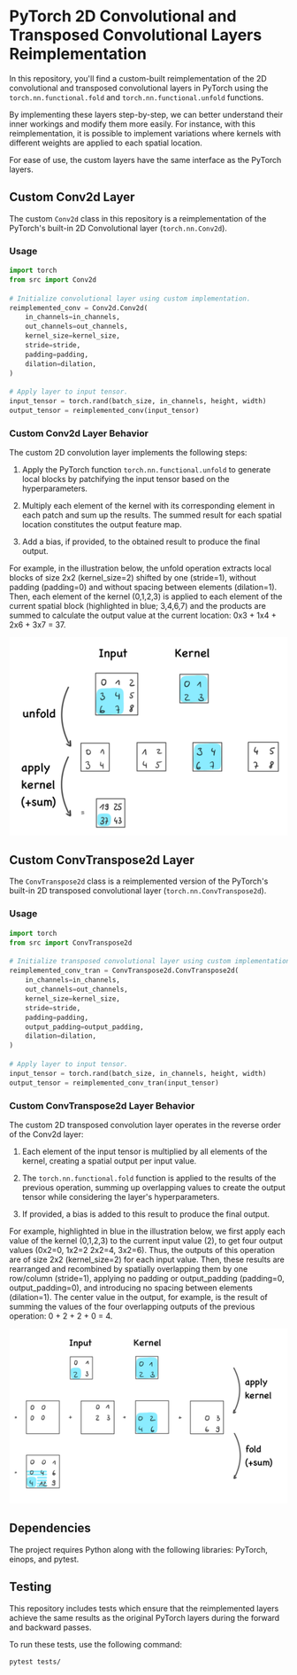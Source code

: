 # PyTorch 2D Convolutional and Transposed Convolutional Layers Reimplementation

In this repository, you'll find a custom-built reimplementation of the 2D convolutional and transposed convolutional 
layers in PyTorch using the `torch.nn.functional.fold` and `torch.nn.functional.unfold` functions. 

By implementing these layers step-by-step, we can better understand their inner workings and modify them 
more easily. 
For instance, with this reimplementation, it is possible to implement variations where kernels with different weights 
are applied to each spatial location.

For ease of use, the custom layers have the same interface as the PyTorch layers.


## Custom Conv2d Layer

The custom `Conv2d` class in this repository is a reimplementation of the PyTorch's built-in 
2D Convolutional layer (`torch.nn.Conv2d`). 

### Usage

```python
import torch
from src import Conv2d

# Initialize convolutional layer using custom implementation.
reimplemented_conv = Conv2d.Conv2d(
    in_channels=in_channels,
    out_channels=out_channels,
    kernel_size=kernel_size,
    stride=stride,
    padding=padding,
    dilation=dilation,
)

# Apply layer to input tensor.
input_tensor = torch.rand(batch_size, in_channels, height, width)
output_tensor = reimplemented_conv(input_tensor)
```


### Custom Conv2d Layer Behavior

The custom 2D convolution layer implements the following steps:

1. Apply the PyTorch function `torch.nn.functional.unfold` to generate local blocks by patchifying the input tensor based on the hyperparameters.

2. Multiply each element of the kernel with its corresponding element in each patch and sum up the results. The summed result for each spatial location constitutes the output feature map.

3. Add a bias, if provided, to the obtained result to produce the final output.


For example, in the illustration below, the unfold operation extracts local blocks of size 2x2 (kernel_size=2) 
shifted by one (stride=1), without padding (padding=0) and without spacing between elements (dilation=1). 
Then, each element of the kernel (0,1,2,3) is applied to each element of the current spatial block 
(highlighted in blue; 3,4,6,7) and the products are summed to calculate the output value at the 
current location: 0x3 + 1x4 + 2x6 + 3x7 = 37.

<img src="pics/convolution.jpeg" alt="2D convolutional layer" width="600"/>



## Custom ConvTranspose2d Layer

The `ConvTranspose2d` class is a reimplemented version of the PyTorch's built-in 2D transposed convolutional layer (`torch.nn.ConvTranspose2d`).


### Usage

```python
import torch
from src import ConvTranspose2d

# Initialize transposed convolutional layer using custom implementation.
reimplemented_conv_tran = ConvTranspose2d.ConvTranspose2d(
    in_channels=in_channels,
    out_channels=out_channels,
    kernel_size=kernel_size,
    stride=stride,
    padding=padding,
    output_padding=output_padding,
    dilation=dilation,
)

# Apply layer to input tensor.
input_tensor = torch.rand(batch_size, in_channels, height, width)
output_tensor = reimplemented_conv_tran(input_tensor)
```



### Custom ConvTranspose2d Layer Behavior

The custom 2D transposed convolution layer operates in the reverse order of the Conv2d layer:

1. Each element of the input tensor is multiplied by all elements of the kernel, creating a spatial output per input value.

2. The `torch.nn.functional.fold` function is applied to the results of the previous operation, summing up overlapping values to create the output tensor while considering the layer's hyperparameters.

3. If provided, a bias is added to this result to produce the final output.

For example, highlighted in blue in the illustration below, we first apply each value of the kernel (0,1,2,3) 
to the current input value (2), to get four output values (0x2=0, 1x2=2 2x2=4, 3x2=6). Thus, the outputs of this 
operation are of size 2x2 (kernel_size=2) for each input value. Then, these results are rearranged and recombined by 
spatially overlapping them by one row/column (stride=1), applying no padding or output_padding (padding=0, 
output_padding=0), and introducing no spacing between elements (dilation=1). The center value in the output, for example,
is the result of summing the values of the four overlapping outputs of the previous operation: 0 + 2 + 2 + 0 = 4.

<img src="pics/transposed_convolution.jpeg" alt="2D transposed convolutional layer" width="600"/>



## Dependencies

The project requires Python along with the following libraries: PyTorch, einops, and pytest.



## Testing

This repository includes tests which ensure that the reimplemented layers achieve the same results 
as the original PyTorch layers during the forward and backward passes.

To run these tests, use the following command:

```bash
pytest tests/
```


